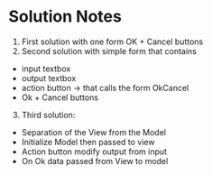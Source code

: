 # Solution Notes

1. First solution with one form OK + Cancel buttons
2. Second solution with simple form that contains 
- input textbox
- output textbox
- action button -> that calls the form OkCancel
- Ok + Cancel buttons 

3. Third solution:
- Separation of the View from the Model
- Initialize Model then passed to view
- Action button modify output from input
- On Ok data passed from View to model